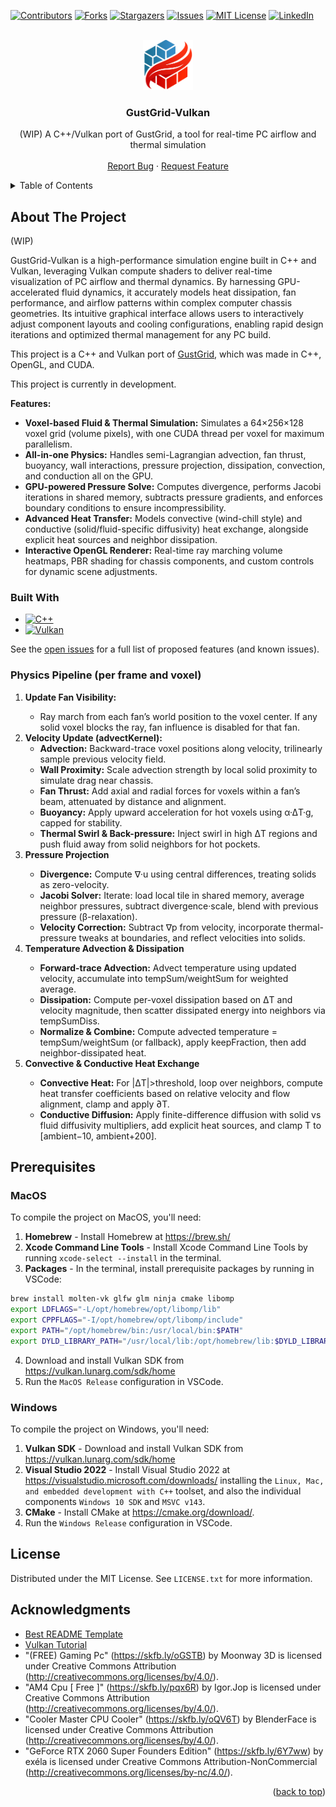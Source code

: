 <!-- Improved compatibility of back to top link: See: https://github.com/othneildrew/Best-README-Template/pull/73 -->
<a id="readme-top"></a>
<!--
*** Thanks for checking out the Best-README-Template. If you have a suggestion
*** that would make this better, please fork the repo and create a pull request
*** or simply open an issue with the tag "enhancement".
*** Don't forget to give the project a star!
*** Thanks again! Now go create something AMAZING! :D
-->



<!-- PROJECT SHIELDS -->
<!--
*** I'm using markdown "reference style" links for readability.
*** Reference links are enclosed in brackets [ ] instead of parentheses ( ).
*** See the bottom of this document for the declaration of the reference variables
*** for contributors-url, forks-url, etc. This is an optional, concise syntax you may use.
*** https://www.markdownguide.org/basic-syntax/#reference-style-links
-->
[![Contributors][contributors-shield]][contributors-url]
[![Forks][forks-shield]][forks-url]
[![Stargazers][stars-shield]][stars-url]
[![Issues][issues-shield]][issues-url]
[![MIT License][license-shield]][license-url]
[![LinkedIn][linkedin-shield]][linkedin-url]



<!-- PROJECT LOGO -->
<br />
<div align="center">

<a href="https://github.com/josephHelfenbein/gustgrid-vulkan">
    <img src="src/textures/gustgrid-vulkan.svg" alt="Logo" width="80" height="80">
  </a>

<h3 align="center">GustGrid-Vulkan</h3>

  <p align="center">
    (WIP) A C++/Vulkan port of GustGrid, a tool for real-time PC airflow and thermal simulation
    <br />
    <br />
    <a href="https://github.com/josephHelfenbein/gustgrid-vulkan/issues/new?labels=bug&template=bug-report---.md">Report Bug</a>
    ·
    <a href="https://github.com/josephHelfenbein/gustgrid-vulkan/issues/new?labels=enhancement&template=feature-request---.md">Request Feature</a>
  </p>
</div>



<!-- TABLE OF CONTENTS -->
<details>
  <summary>Table of Contents</summary>
  <ol>
    <li><a href="#about-the-project">About The Project</a></li>
    <li><a href="#prerequisites">Prerequisites</a></li>
    <li><a href="#license">License</a></li>
    <li><a href="#acknowledgments">Acknowledgments</a></li>
  </ol>
</details>



<!-- ABOUT THE PROJECT -->
## About The Project

(WIP)

GustGrid-Vulkan is a high-performance simulation engine built in C++ and Vulkan, leveraging Vulkan compute shaders to deliver real-time visualization of PC airflow and thermal dynamics. By harnessing GPU-accelerated fluid dynamics, it accurately models heat dissipation, fan performance, and airflow patterns within complex computer chassis geometries. Its intuitive graphical interface allows users to interactively adjust component layouts and cooling configurations, enabling rapid design iterations and optimized thermal management for any PC build.

This project is a C++ and Vulkan port of [GustGrid](https://github.com/josephHelfenbein/GustGrid), which was made in C++, OpenGL, and CUDA.

This project is currently in development.


<b>Features:</b>
<ul>
<li><b>Voxel-based Fluid & Thermal Simulation:</b> Simulates a 64×256×128 voxel grid (volume pixels), with one CUDA thread per voxel for maximum parallelism.</li>

<li><b>All-in-one Physics:</b> Handles semi-Lagrangian advection, fan thrust, buoyancy, wall interactions, pressure projection, dissipation, convection, and conduction all on the GPU.</li>

<li><b>GPU-powered Pressure Solve:</b> Computes divergence, performs Jacobi iterations in shared memory, subtracts pressure gradients, and enforces boundary conditions to ensure incompressibility.</li>

<li><b>Advanced Heat Transfer:</b> Models convective (wind-chill style) and conductive (solid/fluid-specific diffusivity) heat exchange, alongside explicit heat sources and neighbor dissipation.</li>

<li><b>Interactive OpenGL Renderer:</b> Real-time ray marching volume heatmaps, PBR shading for chassis components, and custom controls for dynamic scene adjustments.</li>
</ul>

### Built With

* [![C++][C++]][c++-url]
* [![Vulkan][Vulkan]][Vulkan-url]



See the [open issues](https://github.com/josephHelfenbein/gustgrid-vulkan/issues) for a full list of proposed features (and known issues).


### Physics Pipeline (per frame and voxel)

<ol>
<li><b>Update Fan Visibility:</b></li>
<ul><li>Ray march from each fan’s world position to the voxel center. If any solid voxel blocks the ray, fan influence is disabled for that fan.</li></ul>

<li><b>Velocity Update (advectKernel):</b>
<ul>
<li><b>Advection:</b> Backward-trace voxel positions along velocity, trilinearly sample previous velocity field.</li>

<li><b>Wall Proximity:</b> Scale advection strength by local solid proximity to simulate drag near chassis.</li>

<li><b>Fan Thrust:</b> Add axial and radial forces for voxels within a fan’s beam, attenuated by distance and alignment.</li>

<li><b>Buoyancy:</b> Apply upward acceleration for hot voxels using α·ΔT·g, capped for stability.</li>

<li><b>Thermal Swirl & Back-pressure:</b> Inject swirl in high ΔT regions and push fluid away from solid neighbors for hot pockets.</li>
</ul>
<li><b>Pressure Projection</b></li>
<ul>
<li><b>Divergence:</b> Compute ∇·u using central differences, treating solids as zero-velocity.</li>

<li><b>Jacobi Solver:</b> Iterate: load local tile in shared memory, average neighbor pressures, subtract divergence·scale, blend with previous pressure (β-relaxation).</li>

<li><b>Velocity Correction:</b> Subtract ∇p from velocity, incorporate thermal-pressure tweaks at boundaries, and reflect velocities into solids.</li>
</ul>
<li><b>Temperature Advection & Dissipation</b></li>
<ul>
<li><b>Forward-trace Advection:</b> Advect temperature using updated velocity, accumulate into tempSum/weightSum for weighted average.</li>

<li><b>Dissipation:</b> Compute per-voxel dissipation based on ΔT and velocity magnitude, then scatter dissipated energy into neighbors via tempSumDiss.</li>

<li><b>Normalize & Combine:</b> Compute advected temperature = tempSum/weightSum (or fallback), apply keepFraction, then add neighbor-dissipated heat.</li>
</ul>
<li><b>Convective & Conductive Heat Exchange</b></li>
<ul>
<li><b>Convective Heat:</b> For |ΔT|>threshold, loop over neighbors, compute heat transfer coefficients based on relative velocity and flow alignment, clamp and apply ∂T.</li>

<li><b>Conductive Diffusion:</b> Apply finite-difference diffusion with solid vs fluid diffusivity multipliers, add explicit heat sources, and clamp T to [ambient−10, ambient+200].</li>
</ol>

## Prerequisites

### MacOS

To compile the project on MacOS, you'll need:
1. **Homebrew** - Install Homebrew at https://brew.sh/
2. **Xcode Command Line Tools** - Install Xcode Command Line Tools by running `xcode-select --install` in the terminal.
3. **Packages** - In the terminal, install prerequisite packages by running in VSCode:
```bash
brew install molten-vk glfw glm ninja cmake libomp
export LDFLAGS="-L/opt/homebrew/opt/libomp/lib"
export CPPFLAGS="-I/opt/homebrew/opt/libomp/include"
export PATH="/opt/homebrew/bin:/usr/local/bin:$PATH"
export DYLD_LIBRARY_PATH="/usr/local/lib:/opt/homebrew/lib:$DYLD_LIBRARY_PATH"
```
4. Download and install Vulkan SDK from https://vulkan.lunarg.com/sdk/home
5. Run the `MacOS Release` configuration in VSCode.

### Windows

To compile the project on Windows, you'll need:
1. **Vulkan SDK** - Download and install Vulkan SDK from https://vulkan.lunarg.com/sdk/home
2. **Visual Studio 2022** - Install Visual Studio 2022 at https://visualstudio.microsoft.com/downloads/ installing the `Linux, Mac, and embedded development with C++` toolset, and also the individual components `Windows 10 SDK` and `MSVC v143`.
3. **CMake** - Install CMake at https://cmake.org/download/.
4. Run the `Windows Release` configuration in VSCode.


<!-- LICENSE -->
## License

Distributed under the MIT License. See `LICENSE.txt` for more information.


<!-- ACKNOWLEDGMENTS -->
## Acknowledgments

* [Best README Template](https://github.com/othneildrew/Best-README-Template)
* [Vulkan Tutorial](https://vulkan-tutorial.com/)
* "(FREE) Gaming Pc" (https://skfb.ly/oGSTB) by Moonway 3D is licensed under Creative Commons Attribution (http://creativecommons.org/licenses/by/4.0/).
* "AM4 Cpu [ Free ]" (https://skfb.ly/pqx6R) by Igor.Jop is licensed under Creative Commons Attribution (http://creativecommons.org/licenses/by/4.0/).
* "Cooler Master CPU Cooler" (https://skfb.ly/oQV6T) by BlenderFace is licensed under Creative Commons Attribution (http://creativecommons.org/licenses/by/4.0/).
* "GeForce RTX 2060 Super Founders Edition" (https://skfb.ly/6Y7ww) by exéla is licensed under Creative Commons Attribution-NonCommercial (http://creativecommons.org/licenses/by-nc/4.0/).


<p align="right">(<a href="#readme-top">back to top</a>)</p>



<!-- MARKDOWN LINKS & IMAGES -->
<!-- https://www.markdownguide.org/basic-syntax/#reference-style-links -->
[contributors-shield]: https://img.shields.io/github/contributors/josephHelfenbein/gustgrid-vulkan.svg?style=for-the-badge
[contributors-url]: https://github.com/josephHelfenbein/gustgrid-vulkan/graphs/contributors
[forks-shield]: https://img.shields.io/github/forks/josephHelfenbein/gustgrid-vulkan.svg?style=for-the-badge
[forks-url]: https://github.com/josephHelfenbein/gustgrid-vulkan/network/members
[stars-shield]: https://img.shields.io/github/stars/josephHelfenbein/gustgrid-vulkan.svg?style=for-the-badge
[stars-url]: https://github.com/josephHelfenbein/gustgrid-vulkan/stargazers
[issues-shield]: https://img.shields.io/github/issues/josephHelfenbein/gustgrid-vulkan.svg?style=for-the-badge
[issues-url]: https://github.com/josephHelfenbein/gustgrid-vulkan/issues
[license-shield]: https://img.shields.io/github/license/josephHelfenbein/gustgrid-vulkan.svg?style=for-the-badge
[license-url]: https://github.com/josephHelfenbein/gustgrid-vulkan/blob/master/LICENSE.txt
[linkedin-shield]: https://img.shields.io/badge/-LinkedIn-black.svg?style=for-the-badge&logo=linkedin&colorB=555
[linkedin-url]: https://linkedin.com/in/joseph-j-helfenbein
[product-screenshot]: images/screenshot.png
[Next.js]: https://img.shields.io/badge/next.js-000000?style=for-the-badge&logo=nextdotjs&logoColor=white
[Next-url]: https://nextjs.org/
[React.js]: https://img.shields.io/badge/React-20232A?style=for-the-badge&logo=react&logoColor=61DAFB
[React-url]: https://reactjs.org/
[Vue.js]: https://img.shields.io/badge/Vue.js-35495E?style=for-the-badge&logo=vuedotjs&logoColor=4FC08D
[Vue-url]: https://vuejs.org/
[Angular.io]: https://img.shields.io/badge/Angular-DD0031?style=for-the-badge&logo=angular&logoColor=white
[Angular-url]: https://angular.io/
[Svelte.dev]: https://img.shields.io/badge/Svelte-4A4A55?style=for-the-badge&logo=svelte&logoColor=FF3E00
[Svelte-url]: https://svelte.dev/
[Laravel.com]: https://img.shields.io/badge/Laravel-FF2D20?style=for-the-badge&logo=laravel&logoColor=white
[Laravel-url]: https://laravel.com
[Bootstrap.com]: https://img.shields.io/badge/Bootstrap-563D7C?style=for-the-badge&logo=bootstrap&logoColor=white
[Bootstrap-url]: https://getbootstrap.com
[C++]: https://img.shields.io/badge/c++-00599C?logo=cplusplus&style=for-the-badge&logoColor=white
[c++-url]: https://developer.oracle.com/languages/javascript.html
[Vulkan]: https://img.shields.io/badge/vulkan-A41E22?logo=vulkan&style=for-the-badge&logoColor=white
[Vulkan-url]: https://www.vulkan.org/
